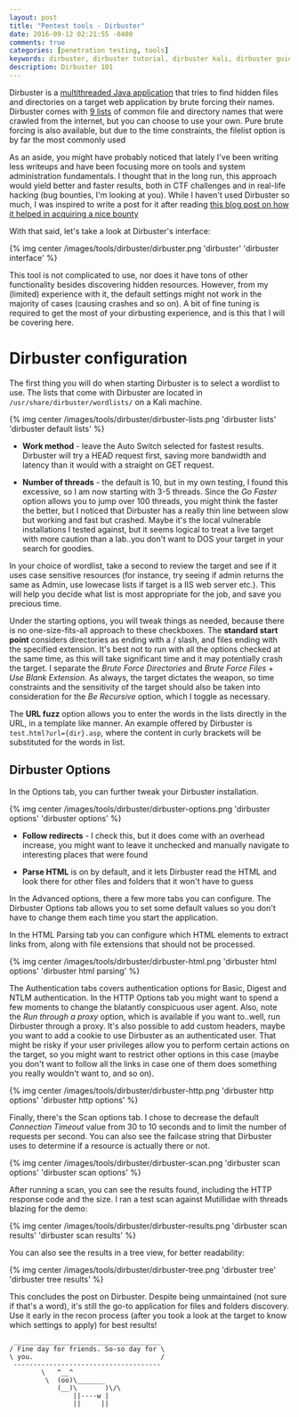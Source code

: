 ```yaml
---
layout: post
title: "Pentest tools - Dirbuster"
date: 2016-09-12 02:21:55 -0400
comments: true
categories: [penetration testing, tools]
keywords: dirbuster, dirbuster tutorial, dirbuster kali, dirbuster guide, dirbuster configuration
description: Dirbuster 101
---
```


Dirbuster is a [multithreaded Java application](https://www.owasp.org/index.php/Category:OWASP_DirBuster_Project) that tries to find hidden files and directories on a target web application by brute forcing their names. Dirbuster comes with [9 lists](https://github.com/digination/dirbuster-ng/tree/master/wordlists) of common file and directory names that were crawled from the internet, but you can choose to use your own. Pure brute forcing is also available, but due to the time constraints, the filelist option is by far the most commonly used

<!-- more -->

As an aside, you might have probably noticed that lately I've been writing less writeups and have been focusing more on tools and system administration fundamentals. I thought that in the long run, this approach would yield better and faster results, both in CTF challenges and in real-life hacking (bug bounties, I'm looking at you). While I haven't used Dirbuster so much, I was inspired to write a post for it after reading [this blog post on how it helped in acquiring a nice bounty](https://blog.it-securityguard.com/bugbounty-decoding-a-%F0%9F%98%B1-00000-htpasswd-bounty/)

With that said, let's take a look at Dirbuster's interface:

{% img center /images/tools/dirbuster/dirbuster.png 'dirbuster' 'dirbuster interface' %}

This tool is not complicated to use, nor does it have tons of other functionality besides discovering hidden resources. However, from my (limited) experience with it, the default settings might not work in the majority of cases (causing crashes and so on). A bit of fine tuning is required to get the most of your dirbusting experience, and is this that I will be covering here.

# Dirbuster configuration

The first thing you will do when starting Dirbuster is to select a wordlist to use. The lists that come with Dirbuster are located in <code>/usr/share/dirbuster/wordlists/</code> on a Kali machine.

{% img center /images/tools/dirbuster/dirbuster-lists.png 'dirbuster lists' 'dirbuster default lists' %}

- **Work method** - leave the Auto Switch selected for fastest results. Dirbuster will try a HEAD request first, saving more bandwidth and latency than it would with a straight on GET request. 

- **Number of threads** - the default is 10, but in my own testing, I found this excessive, so I am now starting with 3-5 threads. Since the *Go Faster* option allows you to jump over 100 threads, you might think the faster the better, but I noticed that Dirbuster has a really thin line between slow but working and fast but crashed. Maybe it's the local vulnerable installations I tested against, but it seems logical to treat a live target with more caution than a lab..you don't want to DOS your target in your search for goodies.

In your choice of wordlist, take a second to review the target and see if it uses case sensitive resources (for instance, try seeing if admin returns the same as Admin, use lowecase lists if target is a IIS web server etc.). This will help you decide what list is most appropriate for the job, and save you precious time. 

Under the starting options, you will tweak things as needed, because there is no one-size-fits-all approach to these checkboxes. The **standard start point** considers directories as ending with a / slash, and files ending with the specified extension. It's best not to run with all the options checked at the same time, as this will take significant time and it may potentially crash the target. I separate the *Brute Force Directories* and *Brute Force Files* + *Use Blank Extension*. As always, the target dictates the weapon, so time constraints and the sensitivity of the target should also be taken into consideration for the *Be Recursive* option, which I toggle as necessary.

The **URL fuzz** option allows you to enter the words in the lists directly in the URL, in a template like manner. An example offered by Dirbuster is  <code>test.html?url={dir}.asp</code>, where the content in curly brackets will be substituted for the words in list.

## Dirbuster Options

In the Options tab, you can further tweak your Dirbuster installation.

{% img center /images/tools/dirbuster/dirbuster-options.png 'dirbuster options' 'dirbuster options' %}

- **Follow redirects** - I check this, but it does come with an overhead increase, you might want to leave it unchecked and manually navigate to interesting places that were found

- **Parse HTML** is on by default, and it lets Dirbuster read the HTML and look there for other files and folders that it won't have to guess

In the Advanced options, there a few more tabs you can configure. The Dirbuster Options tab allows you to set some default values so you don't have to change them each time you start the application.

In the HTML Parsing tab you can configure which HTML elements to extract links from, along with file extensions that should not be processed.

{% img center /images/tools/dirbuster/dirbuster-html.png 'dirbuster html options' 'dirbuster html parsing' %}

The Authentication tabs covers authentication options for Basic, Digest and NTLM authentication. In the HTTP Options tab you might want to spend a few moments to change the blatantly conspicuous user agent. Also, note the *Run through a proxy* option, which is available if you want to..well, run Dirbuster through a proxy. It's also possible to add custom headers, maybe you want to add a cookie to use Dirbuster as an authenticated user. That might be risky if your user privileges allow you to perform certain actions on the target, so you might want to restrict other options in this case (maybe you don't want to follow all the links in case one of them does something you really wouldn't want to, and so on).

{% img center /images/tools/dirbuster/dirbuster-http.png 'dirbuster http options' 'dirbuster http options' %}

Finally, there's the Scan options tab. I chose to decrease the default *Connection Timeout* value from 30 to 10 seconds and to limit the number of requests per second. You can also see the failcase string that Dirbuster uses to determine if a resource is actually there or not.

{% img center /images/tools/dirbuster/dirbuster-scan.png 'dirbuster scan options' 'dirbuster scan options' %}

After running a scan, you can see the results found, including the HTTP response code and the size. I ran a test scan against Mutillidae with threads blazing for the demo:

{% img center /images/tools/dirbuster/dirbuster-results.png 'dirbuster scan results' 'dirbuster scan results' %}

You can also see the results in a tree view, for better readability:

{% img center /images/tools/dirbuster/dirbuster-tree.png 'dirbuster tree' 'dirbuster tree results' %}

This concludes the post on Dirbuster. Despite being unmaintained (not sure if that's a word), it's still the go-to application for files and folders discovery. Use it early in the recon process (after you took a look at the target to know which settings to apply) for best results!

``` plain
 _____________________________________
/ Fine day for friends. So-so day for \
\ you.                                /
 -------------------------------------
        \   ^__^
         \  (oo)\_______
            (__)\       )\/\
                ||----w |
                ||     ||
```
